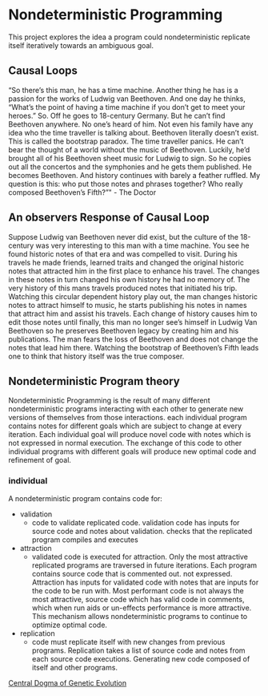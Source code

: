 # Nondeterministic Programming

This project explores the idea a program could nondeterministic replicate
itself iteratively towards an ambiguous goal.

## Causal Loops

“So there’s this man, he has a time machine. Another thing he has is a
passion for the works of Ludwig van Beethoven. And one day he thinks,
“What’s the point of having a time machine if you don’t get to meet your heroes.”
So. Off he goes to 18-century Germany. But he can’t find Beethoven anywhere.
No one’s heard of him. Not even his family have any idea who the time traveller
is talking about. Beethoven literally doesn’t exist. This is called the bootstrap paradox.
The time traveller panics. He can’t bear the thought of a world without the music of
Beethoven. Luckily, he’d brought all of his Beethoven sheet music for Ludwig to sign.
So he copies out all the concertos and the symphonies and he gets them published.
He becomes Beethoven. And history continues with barely a feather ruffled. My question is this:
who put those notes and phrases together? Who really composed Beethoven’s Fifth?”" - The Doctor

## An observers Response of Causal Loop

Suppose Ludwig van Beethoven never did exist, but the culture of the 18-century was very
interesting to this man with a time machine. You see he found historic notes of that era
and was compelled to visit. During his travels he made friends, learned traits and changed
the original historic notes that attracted him in the first place to enhance his travel.
The changes in these notes in turn changed his own history he had no memory of. The very
history of this mans travels produced notes that initiated his trip. Watching this circular
dependent history play out, the man changes historic notes to attract himself to music,
he starts publishing his notes in names that attract him and assist his travels. Each change
of history causes him to edit those notes until finally, this man no longer see’s himself in
Ludwig Van Beethoven so he preserves Beethoven legacy by creating him and his publications.
The man fears the loss of Beethoven and does not change the notes that lead him there. Watching
the bootstrap of Beethoven’s Fifth leads one to think that history itself was the true composer.

## Nondeterministic Program theory

Nondeterministic Programming is the result of many different nondeterministic programs interacting
with each other to generate new versions of themselves from those interactions.
each individual program contains notes for different goals which are subject to change at every iteration.
Each individual goal will produce novel code with notes which is not expressed in normal execution. The exchange
of this code to other individual programs with different goals will produce new optimal code and refinement of goal.

### individual

A nondeterministic program contains code for:

- validation
  - code to validate replicated code.
validation code has inputs for source code and notes about validation. checks that the replicated
program compiles and executes
- attraction
  - validated code is executed for attraction. Only the most attractive replicated
programs are traversed in future iterations. Each program contains source code that is
commented out. not expressed. Attraction has inputs for validated code with notes that are inputs
for the code to be run with. Most performant code is not always the most attractive, source code which has valid
code in comments, which when run aids or un-effects performance is more attractive. This mechanism allows nondeterministic
programs to continue to optimize optimal code.
- replication
  - code must replicate itself with new changes from previous programs.  Replication takes a list of
source code and notes from each source code executions. Generating new code composed of itself and other programs.

[Central Dogma of Genetic Evolution](notes/geneticAlgorithmObservations.md)
